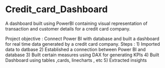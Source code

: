 # Credit_card_Dashboard
A dashboard built using PowerBI containing visual representation of transaction and customer details for a credit card company.

Project objective : Connect Power BI with database and built a dashboard for real time data generated by a credit card company.
Steps : 1) Imported data to datbase
2) Established a connection between Power BI and database 
3) Built certain measures using DAX for generating KPIs
4) Built Dashboard using tables ,cards, linecharts , etc
5) Extracted insights

